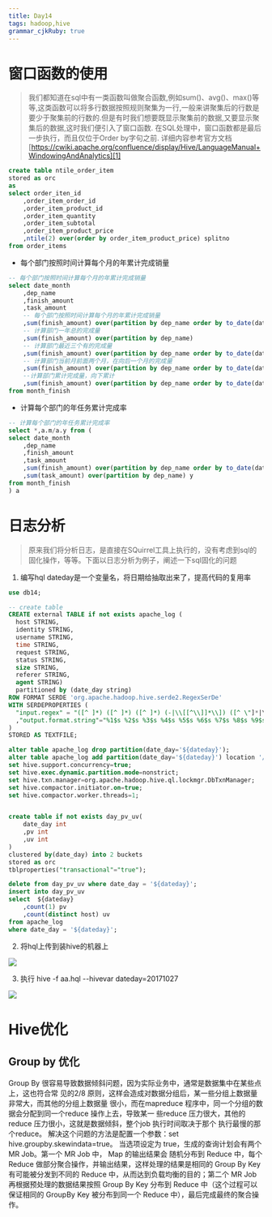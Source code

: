 ```yaml
---
title: Day14
tags: hadoop,hive
grammar_cjkRuby: true
---
```


# 窗口函数的使用
> 我们都知道在sql中有一类函数叫做聚合函数,例如sum()、avg()、max()等等,这类函数可以将多行数据按照规则聚集为一行,一般来讲聚集后的行数是要少于聚集前的行数的.但是有时我们想要既显示聚集前的数据,又要显示聚集后的数据,这时我们便引入了窗口函数.
> 在SQL处理中，窗口函数都是最后一步执行，而且仅位于Order by字句之前.
详细内容参考官方文档
[https://cwiki.apache.org/confluence/display/Hive/LanguageManual+WindowingAndAnalytics][1]

``` sql
create table ntile_order_item
stored as orc
as
select order_iten_id
	,order_item_order_id
	,order_item_product_id
	,order_item_quantity
	,order_item_subtotal
	,order_item_product_price
	,ntile(2) over(order by order_item_product_price) splitno
from order_items
```

 - 每个部门按照时间计算每个月的年累计完成销量

``` sql
-- 每个部门按照时间计算每个月的年累计完成销量
select date_month
	,dep_name
	,finish_amount
	,task_amount
	-- 每个部门按照时间计算每个月的年累计完成销量
	,sum(finish_amount) over(partition by dep_name order by to_date(date_month))
	-- 计算部门一年总的完成量
	,sum(finish_amount) over(partition by dep_name)
	-- 计算部门最近三个有的完成量
	,sum(finish_amount) over(partition by dep_name order by to_date(date_month) rows between 2 preceding  and current row)
	-- 计算部门当前月前面两个月，在向后一个月的完成量
	,sum(finish_amount) over(partition by dep_name order by to_date(date_month) rows between 2 preceding  and 1 following)
	--计算部门累计完成量，向下累计
	,sum(finish_amount) over(partition by dep_name order by to_date(date_month) rows between current row and unbounded following)
from month_finish
```

- 计算每个部门的年任务累计完成率

``` sql
-- 计算每个部门的年任务累计完成率
select *,a.m/a.y from (
select date_month
	,dep_name
	,finish_amount
	,task_amount
	,sum(finish_amount) over(partition by dep_name order by to_date(date_month)) m
	,sum(task_amount) over(partition by dep_name) y
from month_finish
) a
```

# 日志分析

> 原来我们将分析日志，是直接在SQuirrel工具上执行的，没有考虑到sql的固化操作，等等。下面以日志分析为例子，阐述一下sql固化的问题
1. 编写hql
dateday是一个变量名，将日期给抽取出来了，提高代码的复用率

``` sql
use db14;

-- create table
CREATE external TABLE if not exists apache_log (
  host STRING,
  identity STRING,
  username STRING,
  time STRING,
  request STRING,
  status STRING,
  size STRING,
  referer STRING,
  agent STRING)
  partitioned by (date_day string)
ROW FORMAT SERDE 'org.apache.hadoop.hive.serde2.RegexSerDe'
WITH SERDEPROPERTIES (
  "input.regex" = "([^ ]*) ([^ ]*) ([^ ]*) (-|\\[[^\\]]*\\]) ([^ \"]*|\"[^\"]*\") (-|[0-9]*) (-|[0-9]*)(?: ([^ \"]*|\"[^\"]*\") ([^ \"]*|\"[^\"]*\"))?"
  ,"output.format.string"="%1$s %2$s %3$s %4$s %5$s %6$s %7$s %8$s %9$s"
)
STORED AS TEXTFILE;

alter table apache_log drop partition(date_day='${dateday}');
alter table apache_log add partition(date_day='${dateday}') location '/apachlog/${dateday}';
set hive.support.concurrency=true;
set hive.exec.dynamic.partition.mode=nonstrict;
set hive.txn.manager=org.apache.hadoop.hive.ql.lockmgr.DbTxnManager;
set hive.compactor.initiator.on=true;
set hive.compactor.worker.threads=1;


create table if not exists day_pv_uv(
	date_day int
	,pv int
	,uv int
)
clustered by(date_day) into 2 buckets
stored as orc
tblproperties("transactional"="true");

delete from day_pv_uv where date_day = '${dateday}';
insert into day_pv_uv
select  ${dateday}
	,count(1) pv
	,count(distinct host) uv
from apache_log 
where date_day = '${dateday}';

```
2. 将hql上传到装hive的机器上

![][2]

3. 执行 hive -f aa.hql --hivevar dateday=20171027

![][3]

# Hive优化

## Group by 优化

Group By 很容易导致数据倾斜问题，因为实际业务中，通常是数据集中在某些点上，这也符合常
见的2/8 原则，这样会造成对数据分组后，某一些分组上数据量非常大，而其他的分组上数据量
很小，而在mapreduce 程序中，同一个分组的数据会分配到同一个reduce 操作上去，导致某一
些reduce 压力很大，其他的reduce 压力很小，这就是数据倾斜，整个job 执行时间取决于那个
执行最慢的那个reduce。
解决这个问题的方法是配置一个参数：set hive.groupby.skewindata=true。
当选项设定为 true，生成的查询计划会有两个 MR Job。第一个 MR Job 中， Map 的输出结果会
随机分布到 Reduce 中，每个 Reduce 做部分聚合操作，并输出结果，这样处理的结果是相同的
Group By Key 有可能被分发到不同的 Reduce 中，从而达到负载均衡的目的；第二个 MR Job
再根据预处理的数据结果按照 Group By Key 分布到 Reduce 中（这个过程可以保证相同的
GroupBy Key 被分布到同一个 Reduce 中），最后完成最终的聚合操作。


  [1]: https://cwiki.apache.org/confluence/display/Hive/LanguageManual+WindowingAndAnalytics
  [2]: https://www.github.com/xiesen310/notes_Images/raw/master/images/1509101669949.jpg
  [3]: https://www.github.com/xiesen310/notes_Images/raw/master/images/1509101714769.jpg
